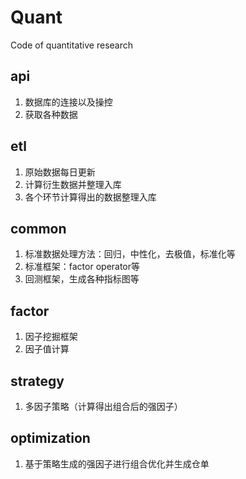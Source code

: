 # Quant
Code of quantitative research

## api
1. 数据库的连接以及操控
2. 获取各种数据

## etl
1. 原始数据每日更新
2. 计算衍生数据并整理入库
3. 各个环节计算得出的数据整理入库

## common
1. 标准数据处理方法：回归，中性化，去极值，标准化等
2. 标准框架：factor operator等
3. 回测框架，生成各种指标图等

## factor
1. 因子挖掘框架
2. 因子值计算

## strategy
1. 多因子策略（计算得出组合后的强因子）

## optimization
1. 基于策略生成的强因子进行组合优化并生成仓单
